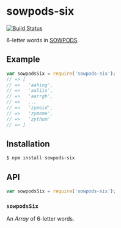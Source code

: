 # sowpods-six

[![Build Status](https://img.shields.io/travis/KenanY/sowpods-six.svg)](https://travis-ci.org/KenanY/sowpods-six)

6-letter words in [SOWPODS](https://en.wikipedia.org/wiki/SOWPODS).

## Example

``` javascript
var sowpodsSix = require('sowpods-six');
// => [
// =>   'aahing',
// =>   'aaliis',
// =>   'aarrgh',
// =>   ...
// =>   'zymoid',
// =>   'zymome',
// =>   'zythum'
// => ]
```

## Installation

``` bash
$ npm install sowpods-six
```

## API

``` javascript
var sowpodsSix = require('sowpods-six');
```

### `sowpodsSix`

An _Array_ of 6-letter words.